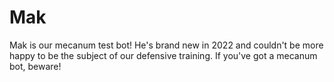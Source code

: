 # Mak
Mak is our mecanum test bot! He's brand new in 2022 and couldn't be more happy to be the subject of our defensive training. If you've got a mecanum bot, beware!